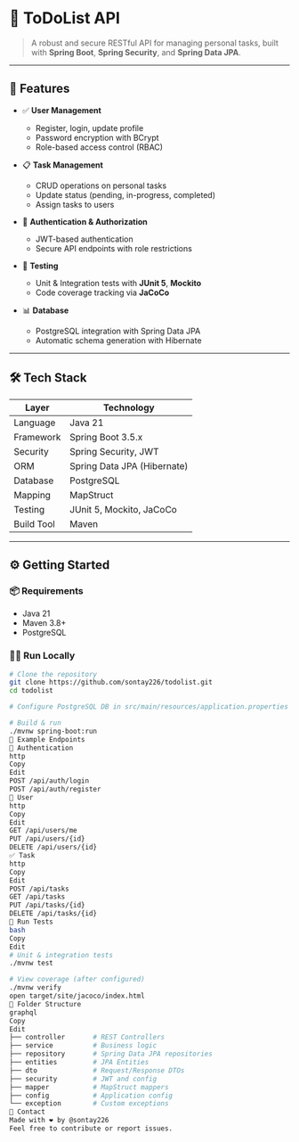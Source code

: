 # 📝 ToDoList API

> A robust and secure RESTful API for managing personal tasks, built with **Spring Boot**, **Spring Security**, and **Spring Data JPA**.

---

## 🚀 Features

- ✅ **User Management**
  - Register, login, update profile
  - Password encryption with BCrypt
  - Role-based access control (RBAC)

- 📋 **Task Management**
  - CRUD operations on personal tasks
  - Update status (pending, in-progress, completed)
  - Assign tasks to users

- 🔐 **Authentication & Authorization**
  - JWT-based authentication
  - Secure API endpoints with role restrictions

- 🧪 **Testing**
  - Unit & Integration tests with **JUnit 5**, **Mockito**
  - Code coverage tracking via **JaCoCo**

- 📊 **Database**
  - PostgreSQL integration with Spring Data JPA
  - Automatic schema generation with Hibernate

---

## 🛠️ Tech Stack

| Layer          | Technology                  |
|----------------|-----------------------------|
| Language       | Java 21                     |
| Framework      | Spring Boot 3.5.x           |
| Security       | Spring Security, JWT        |
| ORM            | Spring Data JPA (Hibernate) |
| Database       | PostgreSQL                  |
| Mapping        | MapStruct                   |
| Testing        | JUnit 5, Mockito, JaCoCo     |
| Build Tool     | Maven                       |

---

## ⚙️ Getting Started

### 📦 Requirements

- Java 21
- Maven 3.8+
- PostgreSQL

### 🧑‍💻 Run Locally

```bash
# Clone the repository
git clone https://github.com/sontay226/todolist.git
cd todolist

# Configure PostgreSQL DB in src/main/resources/application.properties

# Build & run
./mvnw spring-boot:run
📌 Example Endpoints
🔐 Authentication
http
Copy
Edit
POST /api/auth/login
POST /api/auth/register
👤 User
http
Copy
Edit
GET /api/users/me
PUT /api/users/{id}
DELETE /api/users/{id}
✅ Task
http
Copy
Edit
POST /api/tasks
GET /api/tasks
PUT /api/tasks/{id}
DELETE /api/tasks/{id}
🧪 Run Tests
bash
Copy
Edit
# Unit & integration tests
./mvnw test

# View coverage (after configured)
./mvnw verify
open target/site/jacoco/index.html
🧠 Folder Structure
graphql
Copy
Edit
├── controller       # REST Controllers
├── service          # Business logic
├── repository       # Spring Data JPA repositories
├── entities         # JPA Entities
├── dto              # Request/Response DTOs
├── security         # JWT and config
├── mapper           # MapStruct mappers
├── config           # Application config
└── exception        # Custom exceptions
📮 Contact
Made with ❤️ by @sontay226
Feel free to contribute or report issues.
